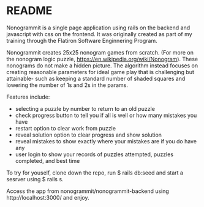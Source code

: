 # README

Nonogrammit is a single page application using rails on the backend and javascript with css on the frontend. It was originally created as part of my training through the Flatiron Software Enginnering Program.

Nonogrammit creates 25x25 nonogram games from scratch. (For more on the nonogram logic puzzle, https://en.wikipedia.org/wiki/Nonogram). These nonograms do not make a hidden picture. The algorithm instead focuses on creating reasonable parameters for ideal game play that is challenging but attainable- such as keeping a standard number of shaded squares and lowering the number of 1s and 2s in the params.

Features include:
 - selecting a puzzle by number to return to an old puzzle
 - check progress button to tell you if all is well or how many mistakes you have
 - restart option to clear work from puzzle
 - reveal solution option to clear progress and show solution
 - reveal mistakes to show exactly where your mistakes are if you do have any
 - user login to show your records of puzzles attempted, puzzles completed, and best time

To try for youself, clone down the repo, run $ rails db:seed and start a sesrver using $ rails s.

Access the app from nonogrammit/nonogrammit-backend using http://localhost:3000/ and enjoy.
